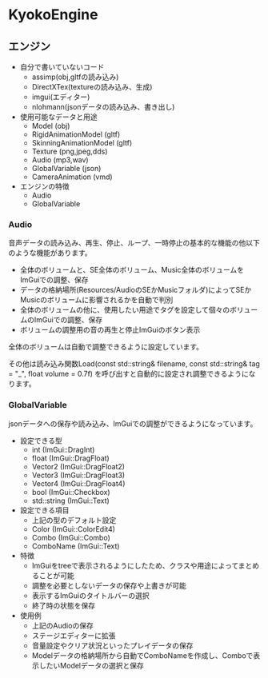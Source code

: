 # KyokoEngine
## エンジン
- 自分で書いていないコード
    * assimp(obj,gltfの読み込み)
    * DirectXTex(textureの読み込み、生成)
    * imgui(エディター)
    * nlohmann(jsonデータの読み込み、書き出し)
- 使用可能なデータと用途
    * Model (obj)
    * RigidAnimationModel (gltf)
    * SkinningAnimationModel (gltf)
    * Texture (png,jpeg,dds)
    * Audio (mp3,wav)
    * GlobalVariable (json)
    * CameraAnimation (vmd)
- エンジンの特徴
    * Audio
    * GlobalVariable
### Audio
音声データの読み込み、再生、停止、ループ、一時停止の基本的な機能の他以下のような機能があります。
* 全体のボリュームと、SE全体のボリューム、Music全体のボリュームをImGuiでの調整、保存
* データの格納場所(Resources/AudioのSEかMusicフォルダ)によってSEかMusicのボリュームに影響されるかを自動で判別
* 全体のボリュームの他に、使用したい用途でタグを設定して個々のボリュームのImGuiでの調整、保存
* ボリュームの調整用の音の再生と停止ImGuiのボタン表示

全体のボリュームは自動で調整できるように設定しています。

その他は読み込み関数Load(const std::string& filename, const std::string& tag = "_", float volume = 0.7f)
を呼び出すと自動的に設定され調整できるようになります。


### GlobalVariable
jsonデータへの保存や読み込み、ImGuiでの調整ができるようになっています。
- 設定できる型
    * int (ImGui::DragInt)
    * float (ImGui::DragFloat)
    * Vector2 (ImGui::DragFloat2)
    * Vector3 (ImGui::DragFloat3)
    * Vector4 (ImGui::DragFloat4)
    * bool (ImGui::Checkbox)
    * std::string (ImGui::Text)
- 設定できる項目
    * 上記の型のデフォルト設定
    * Color (ImGui::ColorEdit4)
    * Combo (ImGui::Combo)
    * ComboName (ImGui::Text)
- 特徴
    * ImGuiをtreeで表示されるようにしたため、クラスや用途によってまとめることが可能
    * 調整を必要としないデータの保存や上書きが可能
    * 表示するImGuiのタイトルバーの選択
    * 終了時の状態を保存
- 使用例
    * 上記のAudioの保存
    * ステージエディターに拡張
    * 音量設定やクリア状況といったプレイデータの保存
    * Modelデータの格納場所から自動でComboNameを作成し、Comboで表示したいModelデータの選択と保存



